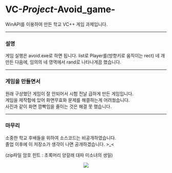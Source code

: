 # VC-_Project_-Avoid_game-
WinAPI를 이용하여 만든 학교 VC++ 게임 과제입니다.
***
### 설명
게임 실행은 avoid.exe로 하면 됩니다.
list로 Player를(방향키로 움직이는 rect) 네 개 만든 다음에, 임의의 네 영역에서 rand로 나타나게끔 했습니다.  
***
### 게임을 만들면서
원래 구상했던 게임이 잘 안되어서 시험 전날 급하게 만든 게임입니다.  
게임을 제작함에 있어 화면무효화 문제를 해결하는게 어려웠습니다.  
사진과 같이 화면 깜빡임을 줄이는 것은 해결 못 했습니다.
***
### 마무리
소중한 학교 후배들을 위하여 소스코드는 비공개하였습니다.  
졸업 이후에 이 저장소가 생각이 나면 공개하겠습니다.  >_<  

(zip파일 암호 힌트 : 초록머리 양갈래 대파 미소녀의 생일)
<p align="center">
<img src="https://github.com/2daeeun/Visual_CPP-_Game_Project_-Avoid-/blob/main/preview.gif?raw=true">
</p>

